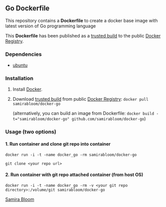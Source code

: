 ## Go Dockerfile

This repository contains a **Dockerfile** to create a docker base image with latest version of Go programming language 

This **Dockerfile** has been published as a [trusted build](https://index.docker.io/u/samirabloom/docker-go/) to the public [Docker Registry](https://index.docker.io/).


### Dependencies

* [ubuntu](http://dockerfile.github.io/#/ubuntu)


### Installation

1. Install [Docker](https://www.docker.io/).

2. Download [trusted build](https://index.docker.io/u/samirabloom/docker-go/) from public [Docker Registry](https://index.docker.io/): `docker pull samirabloom/docker-go`

   (alternatively, you can build an image from Dockerfile: `docker build -t="samirabloom/docker-go" github.com/samirabloom/docker-go`)


### Usage (two options)

#### 1. Run container and clone git repo into container

    docker run -i -t -name docker_go -rm samirabloom/docker-go

    git clone <your repo url>

#### 2. Run container with git repo attached container (from host OS)

    docker run -i -t -name docker_go -rm -v <your git repo directory>:/volume/git samirabloom/docker-go
    
[Samira Bloom]("https://github.com/samirabloom")
